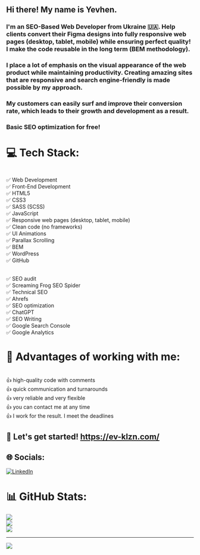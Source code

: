 ## Hi there! My name is Yevhen.
### I'm an SEO-Based Web Developer from Ukraine 🇺🇦. Help clients convert their Figma designs into fully responsive web pages (desktop, tablet, mobile) while ensuring perfect quality! I make the code reusable in the long term (BEM methodology).
### I place a lot of emphasis on the visual appearance of the web product while maintaining productivity. Creating amazing sites that are responsive and search engine-friendly is made possible by my approach.
### My customers can easily surf and improve their conversion rate, which leads to their growth and development as a result.
### Basic SEO optimization for free!

# 💻 Tech Stack:

<br>✅ Web Development
<br>✅ Front-End Development
<br>✅ HTML5
<br>✅ CSS3
<br>✅ SASS (SCSS)
<br>✅ JavaScript
<br>✅ Responsive web pages (desktop, tablet, mobile)
<br>✅ Clean code (no frameworks)
<br>✅ UI Animations
<br>✅ Parallax Scrolling
<br>✅ BEM
<br>✅ WordPress
<br>✅ GitHub

<br>✅ SEO audit
<br>✅ Screaming Frog SEO Spider
<br>✅ Technical SEO
<br>✅ Ahrefs
<br>✅ SEO optimization
<br>✅ ChatGPT
<br>✅ SEO Writing
<br>✅ Google Search Console
<br>✅ Google Analytics

# 💫 Advantages of working with me:
<br>👍 high-quality code with comments
<br>👍 quick communication and turnarounds
<br>👍 very reliable and very flexible
<br>👍 you can contact me at any time
<br>👍 I work for the result. I meet the deadlines

## 🤝 Let's get started! https://ev-klzn.com/

## 🌐 Socials:
[![LinkedIn](https://img.shields.io/badge/LinkedIn-%230077B5.svg?logo=linkedin&logoColor=white)](https://linkedin.com/in/ev-klzn) 
# 📊 GitHub Stats:
![](https://github-readme-stats.vercel.app/api?username=ev-klzn&theme=dark&hide_border=false&include_all_commits=true&count_private=true)<br/>
![](https://github-readme-streak-stats.herokuapp.com/?user=ev-klzn&theme=dark&hide_border=false)<br/>
![](https://github-readme-stats.vercel.app/api/top-langs/?username=ev-klzn&theme=dark&hide_border=false&include_all_commits=true&count_private=true&layout=compact)

---
[![](https://visitcount.itsvg.in/api?id=ev-klzn&icon=0&color=0)](https://visitcount.itsvg.in)

<!-- Proudly created with GPRM ( https://gprm.itsvg.in ) -->
